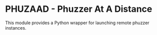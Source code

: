 # PHUZAAD - Phuzzer At A Distance

This module provides a Python wrapper for launching remote phuzzer instances. 


